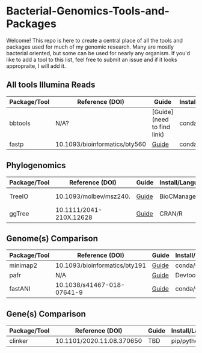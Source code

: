 # Bacterial-Genomics-Tools-and-Packages

Welcome! This repo is here to create a central place of all the tools and packages used for much of my genomic research. Many are mostly bacterial oriented, but some can be used for nearly any organism. If you'd like to add a tool to this list, feel free to submit an issue and if it looks appropraite, I will add it.


## All tools Illumina Reads
  |Package/Tool|Reference (DOI)|Guide|Install/Language|Github/CRAN|
  |------------|---------|------|---------------|-----------|
  |bbtools|N/A?|[Guide](need to find link)|conda/java|??|
  |fastp|10.1093/bioinformatics/bty560|[Guide](https://github.com/OpenGene/fastp)|conda/C++|https://github.com/OpenGene/fastp|

## Phylogenomics
  
  |Package/Tool|Reference (DOI)|Guide|Install/Language|Github/CRAN|
  |------------|---------|------|---------------|-----------|
  |TreeIO|10.1093/molbev/msz240.|[Guide](https://yulab-smu.top/treedata-book/chapter1.html)|BioCManager/R|https://github.com/YuLab-SMU/treeio|
  |ggTree|10.1111/2041-210X.12628|[Guide](https://guangchuangyu.github.io/ggtree-book/short-introduction-to-r.html)|CRAN/R|https://github.com/YuLab-SMU/ggtree|

## Genome(s) Comparison

  |Package/Tool|Reference (DOI)|Guide|Install/Language|Github/CRAN|
  |------------|---------|------|---------------|-----------|
  |minimap2|10.1093/bioinformatics/bty191|[Guide](https://github.com/lh3/minimap2#uguide)|conda/C|https://github.com/lh3/minimap2#uguide|
  |pafr|N/A|[Guide](https://cran.r-project.org/web/packages/pafr/vignettes/Introduction_to_pafr.html)|Devtools/R|https://github.com/dwinter/pafr|
  |fastANI|10.1038/s41467-018-07641-9|[Guide](https://github.com/ParBLiSS/FastANI)|conda/C++|https://github.com/ParBLiSS/FastANI|

## Gene(s) Comparison

 |Package/Tool|Reference (DOI)|Guide|Install/Language|Github/CRAN|
 |------------|---------|------|---------------|-----------|
 |clinker|10.1101/2020.11.08.370650|TBD|pip/python|https://github.com/gamcil/clinker|
